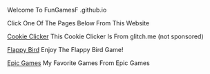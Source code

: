 Welcome To FunGamesF .github.io

Click One Of The Pages Below From This Website

 <a href="https://fungamesf.github.io/cookieclicker" target="_blank">Cookie Clicker</a>
 This Cookie Clicker Is From glitch.me (not sponsored)
 
 <a href="https://fungamesf.github.io/flappybird/" target="_blank">Flappy Bird</a> Enjoy The Flappy Bird Game!
 
 <a href="https://fungamesf.github.io/epicgames" target="_blank">Epic Games</a> My Favorite Games From Epic Games
